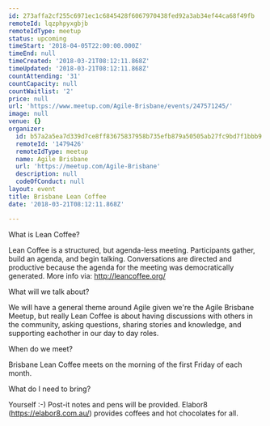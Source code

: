 ```yaml
---
id: 273affa2cf255c6971ec1c6845428f6067970438fed92a3ab34ef44ca68f49fb
remoteId: lqzphpyxgbjb
remoteIdType: meetup
status: upcoming
timeStart: '2018-04-05T22:00:00.000Z'
timeEnd: null
timeCreated: '2018-03-21T08:12:11.868Z'
timeUpdated: '2018-03-21T08:12:11.868Z'
countAttending: '31'
countCapacity: null
countWaitlist: '2'
price: null
url: 'https://www.meetup.com/Agile-Brisbane/events/247571245/'
image: null
venue: {}
organizer:
  id: b57a2a5ea7d339d7ce8ff83675837958b735efb879a50505ab27fc9bd7f1bbb9
  remoteId: '1479426'
  remoteIdType: meetup
  name: Agile Brisbane
  url: 'https://meetup.com/Agile-Brisbane'
  description: null
  codeOfConduct: null
layout: event
title: Brisbane Lean Coffee
date: '2018-03-21T08:12:11.868Z'

---
```

<p>What is Lean Coffee?</p> <p>Lean Coffee is a structured, but agenda-less meeting. Participants gather, build an agenda, and begin talking. Conversations are directed and productive because the agenda for the meeting was democratically generated. More info via: <a href="http://leancoffee.org/" class="linkified">http://leancoffee.org/</a></p> <p>What will we talk about?</p> <p>We will have a general theme around Agile given we're the Agile Brisbane Meetup, but really Lean Coffee is about having discussions with others in the community, asking questions, sharing stories and knowledge, and supporting eachother in our day to day roles.</p> <p>When do we meet?</p> <p>Brisbane Lean Coffee meets on the morning of the first Friday of each month.</p> <p>What do I need to bring?</p> <p>Yourself :-) Post-it notes and pens will be provided. Elabor8 (<a href="https://elabor8.com.au/" class="linkified">https://elabor8.com.au/</a>) provides coffees and hot chocolates for all.</p>
